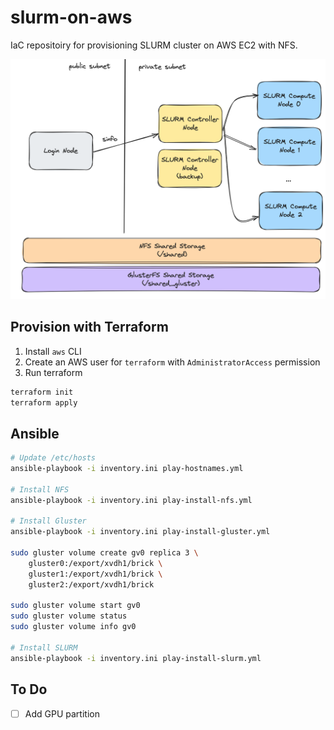 # slurm-on-aws

IaC repositoiry for provisioning SLURM cluster on AWS EC2 with NFS.

![architecture](docs/slurm-architecture.png "Title")

## Provision with Terraform

1. Install `aws` CLI
2. Create an AWS user for `terraform` with `AdministratorAccess` permission
3. Run terraform

```bash
terraform init
terraform apply
```

## Ansible

```bash
# Update /etc/hosts
ansible-playbook -i inventory.ini play-hostnames.yml

# Install NFS
ansible-playbook -i inventory.ini play-install-nfs.yml

# Install Gluster
ansible-playbook -i inventory.ini play-install-gluster.yml

sudo gluster volume create gv0 replica 3 \
    gluster0:/export/xvdh1/brick \
    gluster1:/export/xvdh1/brick \
    gluster2:/export/xvdh1/brick

sudo gluster volume start gv0
sudo gluster volume status
sudo gluster volume info gv0

# Install SLURM
ansible-playbook -i inventory.ini play-install-slurm.yml
```

## To Do

- [ ]  Add GPU partition
